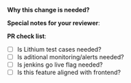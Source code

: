 **Why this change is needed?**

<!-- A short phrase about what the PR does. It should be short and simple, as a more complex explanation should require multiple PRs (we should have a PR only affect one thing) -->

**Special notes for your reviewer**:

<!-- What should the reviewer be aware of ? Pitfalls etc... ? -->

**PR check list**:
- [ ] Is Lithium test cases needed?
- [ ] Is aditional monitoring/alerts needed?
- [ ] Is jenkins go live flag needed?
- [ ] Is this feature aligned with frontend?
